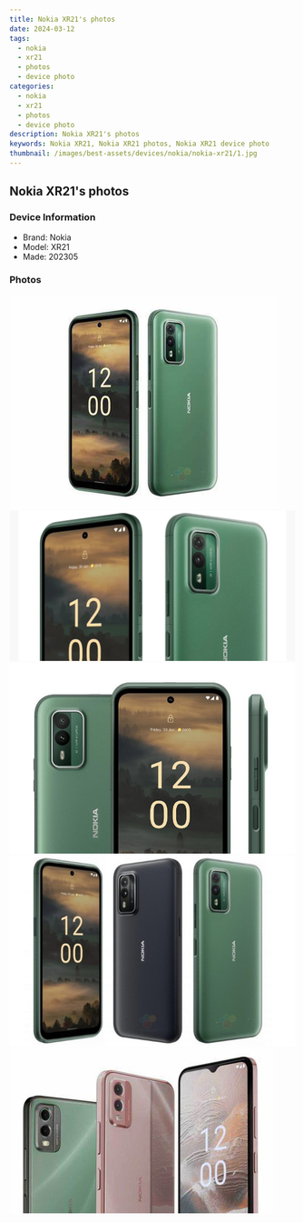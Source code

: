 ```yaml
---
title: Nokia XR21's photos
date: 2024-03-12
tags: 
  - nokia
  - xr21
  - photos
  - device photo
categories: 
  - nokia
  - xr21
  - photos
  - device photo
description: Nokia XR21's photos
keywords: Nokia XR21, Nokia XR21 photos, Nokia XR21 device photo
thumbnail: /images/best-assets/devices/nokia/nokia-xr21/1.jpg
---
```


## Nokia XR21's photos

### Device Information

- Brand: Nokia
- Model: XR21
- Made: 202305

### Photos

![/images/best-assets/devices/nokia/nokia-xr21/1.jpg](/images/best-assets/devices/nokia/nokia-xr21/1.jpg)
![/images/best-assets/devices/nokia/nokia-xr21/2.jpg](/images/best-assets/devices/nokia/nokia-xr21/2.jpg)
![/images/best-assets/devices/nokia/nokia-xr21/3.jpg](/images/best-assets/devices/nokia/nokia-xr21/3.jpg)
![/images/best-assets/devices/nokia/nokia-xr21/4.jpg](/images/best-assets/devices/nokia/nokia-xr21/4.jpg)
![/images/best-assets/devices/nokia/nokia-xr21/5.jpg](/images/best-assets/devices/nokia/nokia-xr21/5.jpg)
